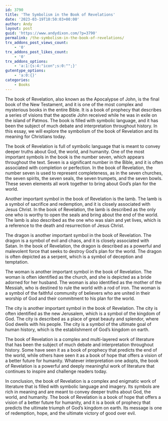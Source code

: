 ```yaml
---
id: 3790
title: 'The Symbolism in the Book of Revelations'
date: '2023-03-19T10:50:03+00:00'
author: Andy
layout: post
guid: 'https://www.andydixon.com/?p=3790'
permalink: /the-symbolism-in-the-book-of-revelations/
trx_addons_post_views_count:
    - '0'
trx_addons_post_likes_count:
    - '0'
trx_addons_options:
    - 'a:1:{s:4:"icon";s:0:"";}'
gutentype_options:
    - 'a:0:{}'
categories:
    - Books
---
```


The book of Revelation, also known as the Apocalypse of John, is the final book of the New Testament, and it is one of the most complex and mysterious books in the entire Bible. It is a book of prophecy that describes a series of visions that the apostle John received while he was in exile on the island of Patmos. The book is filled with symbolic language, and it has been the subject of much debate and interpretation throughout history. In this essay, we will explore the symbolism of the book of Revelation and its meaning for Christians today.

The book of Revelation is full of symbolic language that is meant to convey deeper truths about God, the world, and humanity. One of the most important symbols in the book is the number seven, which appears throughout the text. Seven is a significant number in the Bible, and it is often associated with completion or perfection. In the book of Revelation, the number seven is used to represent completeness, as in the seven churches, the seven spirits, the seven seals, the seven trumpets, and the seven bowls. These seven elements all work together to bring about God’s plan for the world.

Another important symbol in the book of Revelation is the lamb. The lamb is a symbol of sacrifice and redemption, and it is closely associated with Jesus Christ. In the book of Revelation, the lamb is described as the only one who is worthy to open the seals and bring about the end of the world. The lamb is also described as the one who was slain and yet lives, which is a reference to the death and resurrection of Jesus Christ.

The dragon is another important symbol in the book of Revelation. The dragon is a symbol of evil and chaos, and it is closely associated with Satan. In the book of Revelation, the dragon is described as a powerful and malevolent force that seeks to destroy God’s plan for the world. The dragon is often depicted as a serpent, which is a symbol of deception and temptation.

The woman is another important symbol in the book of Revelation. The woman is often identified as the church, and she is depicted as a bride adorned for her husband. The woman is also identified as the mother of the Messiah, who is destined to rule the world with a rod of iron. The woman is a symbol of the faithful community of believers who are united in their worship of God and their commitment to his plan for the world.

The city is another important symbol in the book of Revelation. The city is often identified as the new Jerusalem, which is a symbol of the kingdom of God. The city is described as a place of great beauty and splendor, where God dwells with his people. The city is a symbol of the ultimate goal of human history, which is the establishment of God’s kingdom on earth.

The book of Revelation is a complex and multi-layered work of literature that has been the subject of much debate and interpretation throughout history. Some have seen it as a book of prophecy that predicts the end of the world, while others have seen it as a book of hope that offers a vision of a better future for humanity. Whatever interpretation one adopts, the book of Revelation is a powerful and deeply meaningful work of literature that continues to inspire and challenge readers today.

In conclusion, the book of Revelation is a complex and enigmatic work of literature that is filled with symbolic language and imagery. Its symbols are rich in meaning and are meant to convey deeper truths about God, the world, and humanity. The book of Revelation is a book of hope that offers a vision of a better future for humanity, and it is a book of prophecy that predicts the ultimate triumph of God’s kingdom on earth. Its message is one of redemption, hope, and the ultimate victory of good over evil.